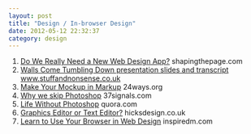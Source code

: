 ```yaml
---
layout: post
title: "Design / In-browser Design"
date: 2012-05-12 22:32:37
category: design
---
```


1. [Do We Really Need a New Web Design App?](http://shapingthepage.com/journal/do-we-really-need-a-new-web-design-app)
<span>shapingthepage.com</span>
2. [Walls Come Tumbling Down presentation slides and transcript](http://www.stuffandnonsense.co.uk/blog/about/walls_come_tumbling_down_presentation_slides_and_transcript/)
<span>www.stuffandnonsense.co.uk</span>
3. [Make Your Mockup in Markup](http://24ways.org/2009/make-your-mockup-in-markup)
<span>24ways.org</span>
4. [Why we skip Photoshop](http://37signals.com/svn/posts/1061-why-we-skip-photoshop)
<span>37signals.com</span>
5. [Life Without Photoshop](http://www.quora.com/Joel-Lewenstein/Joels-Posts/Life-Without-Photoshop)
<span>quora.com</span>
6. [Graphics Editor or Text Editor?](http://www.hicksdesign.co.uk/journal/graphics-editor-or-text-editor)
<span>hicksdesign.co.uk</span>
7. [Learn to Use Your Browser in Web Design](http://inspiredm.com/learn-to-use-your-browser-in-web-design/)
<span>inspiredm.com</span>